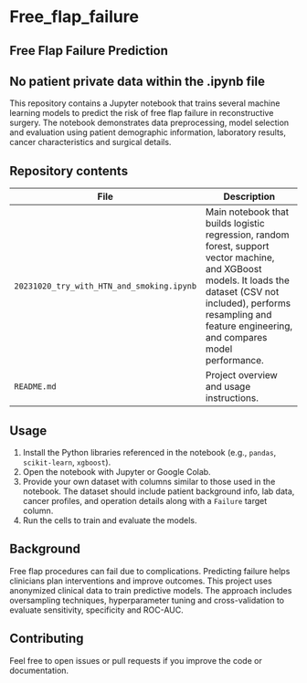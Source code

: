 # Free_flap_failure
## Free Flap Failure Prediction
## No patient private data within the .ipynb file

This repository contains a Jupyter notebook that trains several machine learning models to predict the risk of free flap failure in reconstructive surgery. The notebook demonstrates data preprocessing, model selection and evaluation using patient demographic information, laboratory results, cancer characteristics and surgical details.

## Repository contents

| File | Description |
|------|-------------|
| `20231020_try_with_HTN_and_smoking.ipynb` | Main notebook that builds logistic regression, random forest, support vector machine, and XGBoost models. It loads the dataset (CSV not included), performs resampling and feature engineering, and compares model performance. |
| `README.md` | Project overview and usage instructions. |

## Usage

1. Install the Python libraries referenced in the notebook (e.g., `pandas`, `scikit-learn`, `xgboost`).
2. Open the notebook with Jupyter or Google Colab.
3. Provide your own dataset with columns similar to those used in the notebook. The dataset should include patient background info, lab data, cancer profiles, and operation details along with a `Failure` target column.
4. Run the cells to train and evaluate the models.

## Background

Free flap procedures can fail due to complications. Predicting failure helps clinicians plan interventions and improve outcomes. This project uses anonymized clinical data to train predictive models. The approach includes oversampling techniques, hyperparameter tuning and cross-validation to evaluate sensitivity, specificity and ROC-AUC.

## Contributing

Feel free to open issues or pull requests if you improve the code or documentation.
